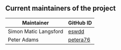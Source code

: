 ## Current maintainers of the project

| Maintainer                  | GitHub ID                                       |
| ----------------------      | ----------------------------------------------- |
| Simon Matic Langsford       | [eswdd](https://github.com/eswdd)               |
| Peter Adams                 | [petera76](https://github.com/petera76)         |
